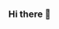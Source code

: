 ### Hi there 👋

<!--
**awitech/awitech** is a ✨ _special_ ✨ repository because its `README.md` (this file) appears on your GitHub profile.


- 🔭 I’m currently working on AResponcePresence - A program that watches the system activity and sends the activity name to the Discord Rich Presence API.
- 🌱 I’m currently learning JavaScript
- 💬 Ask me about ...
- 😄 Pronouns: ...
- ⚡ Favourite programming languages: Python & JavaScript
-->
